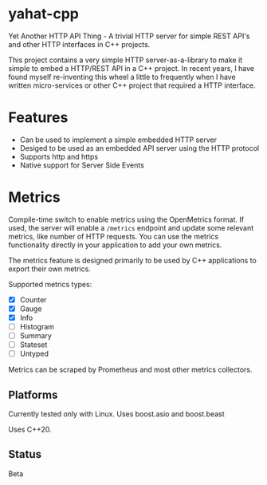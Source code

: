 # yahat-cpp
Yet Another HTTP API Thing - A trivial HTTP server for simple REST API's and other HTTP interfaces in C++ projects.

This project contains a very simple HTTP server-as-a-library to make it simple
to embed a HTTP/REST API in a C++ project. In recent years, I have found
myself re-inventing this wheel a little to frequently when I have
written micro-services or other C++ project that required a HTTP interface. 

# Features
- Can be used to implement a simple embedded HTTP server
- Desiged to be used as an embedded API server using the HTTP protocol
- Supports http and https
- Native support for Server Side Events

# Metrics

Compile-time switch to enable metrics using the OpenMetrics format.
If used, the server will enable a `/metrics` endpoint and update some
relevant metrics, like number of HTTP requests. You can use the metrics functionality directly in
your application to add your own metrics.

The metrics feature is designed primarily to be used by C++ applications to export
their own metrics.

Supported metrics types:

- [x] Counter
- [x] Gauge
- [x] Info
- [ ] Histogram
- [ ] Summary
- [ ] Stateset
- [ ] Untyped

Metrics can be scraped by Prometheus and most other metrics collectors.

## Platforms
Currently tested only with Linux. Uses boost.asio and boost.beast

Uses C++20.

## Status
Beta
